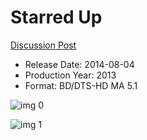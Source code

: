 # Starred Up

[Discussion Post](https://www.avsforum.com/threads/bass-eq-for-filtered-movies.2995212/post-58616930)

* Release Date: 2014-08-04
* Production Year: 2013
* Format: BD/DTS-HD MA 5.1

![img 0](https://i.imgur.com/n1QLL5o.jpg)

![img 1](https://i.imgur.com/P04mNXF.png)

